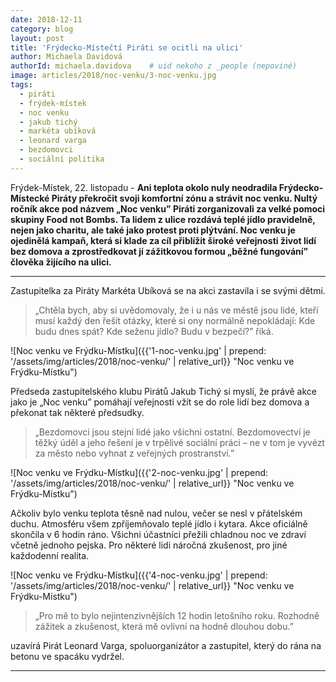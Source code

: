 ```yaml
---
date: 2018-12-11
category: blog
layout: post
title: 'Frýdecko-Místečtí Piráti se ocitli na ulici'
author: Michaela Davidová
authorId: michaela.davidova    # uid nekoho z _people (nepoviné)
image: articles/2018/noc-venku/3-noc-venku.jpg
tags:
  - piráti
  - frýdek-místek
  - noc venku
  - jakub tichý
  - markéta ubíková
  - leonard varga
  - bezdomovci
  - sociální politika
---
```

Frýdek-Místek, 22. listopadu - **Ani teplota okolo nuly neodradila Frýdecko-Místecké Piráty překročit svoji komfortní zónu a strávit noc venku. Nultý ročník akce pod názvem „Noc venku” Piráti zorganizovali za velké pomoci skupiny Food not Bombs. Ta lidem z ulice rozdává teplé jídlo pravidelně, nejen jako charitu, ale také jako protest proti plýtvání. Noc venku je ojedinělá kampaň, která si klade za cíl přiblížit široké veřejnosti život lidí bez domova a zprostředkovat jí zážitkovou formou „běžné fungování” člověka žijícího na ulici.**

<hr>

Zastupitelka za Piráty Markéta Ubíková se na akci zastavila i se svými dětmi.
>„Chtěla bych, aby si uvědomovaly, že i u nás ve městě jsou lidé, kteří musí každý den řešit otázky, které si ony normálně nepokládají: Kde budu dnes spát? Kde seženu jídlo? Budu v bezpečí?” říká.

![Noc venku ve Frýdku-Místku]({{'1-noc-venku.jpg' | prepend: '/assets/img/articles/2018/noc-venku/' | relative_url}} "Noc venku ve Frýdku-Místku")

Předseda zastupitelského klubu Pirátů Jakub Tichý si myslí, že právě akce jako je „Noc venku” pomáhají veřejnosti vžít se do role lidí bez domova a překonat tak některé předsudky.
>„Bezdomovci jsou stejní lidé jako všichni ostatní. Bezdomovectví je těžký úděl a jeho řešení je v trpělivé sociální práci – ne v tom je vyvézt za město nebo vyhnat z veřejných prostranství.”

![Noc venku ve Frýdku-Místku]({{'2-noc-venku.jpg' | prepend: '/assets/img/articles/2018/noc-venku/' | relative_url}} "Noc venku ve Frýdku-Místku")

Ačkoliv bylo venku teplota těsně nad nulou, večer se nesl v přátelském duchu. Atmosféru všem zpříjemňovalo teplé jídlo i kytara. Akce oficiálně skončila v 6 hodin ráno. Všichni účastníci přežili chladnou noc ve zdraví včetně jednoho pejska. Pro některé lidi náročná zkušenost, pro jiné každodenní realita.

![Noc venku ve Frýdku-Místku]({{'4-noc-venku.jpg' | prepend: '/assets/img/articles/2018/noc-venku/' | relative_url}} "Noc venku ve Frýdku-Místku")

>„Pro mě to bylo nejintenzivnějších 12 hodin letošního roku. Rozhodně zážitek a zkušenost, která mě ovlivní na hodně dlouhou dobu.”

uzavírá Pirát Leonard Varga, spoluorganizátor a zastupitel, který do rána na betonu ve spacáku vydržel.

- - -

